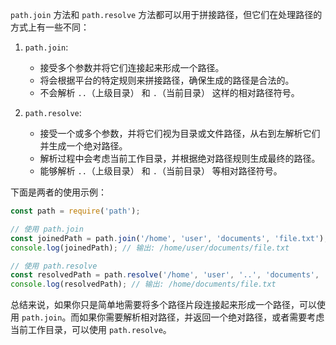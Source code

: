`path.join` 方法和 `path.resolve` 方法都可以用于拼接路径，但它们在处理路径的方式上有一些不同：

1. `path.join`: 

   - 接受多个参数并将它们连接起来形成一个路径。
   - 将会根据平台的特定规则来拼接路径，确保生成的路径是合法的。
   - 不会解析 `..`（上级目录） 和 `.`（当前目录） 这样的相对路径符号。

2. `path.resolve`:

   - 接受一个或多个参数，并将它们视为目录或文件路径，从右到左解析它们并生成一个绝对路径。
   - 解析过程中会考虑当前工作目录，并根据绝对路径规则生成最终的路径。
   - 能够解析 `..`（上级目录） 和 `.`（当前目录） 等相对路径符号。

下面是两者的使用示例：

```javascript
const path = require('path');

// 使用 path.join
const joinedPath = path.join('/home', 'user', 'documents', 'file.txt');
console.log(joinedPath); // 输出: /home/user/documents/file.txt

// 使用 path.resolve
const resolvedPath = path.resolve('/home', 'user', '..', 'documents', 'file.txt');
console.log(resolvedPath); // 输出: /home/documents/file.txt
```

总结来说，如果你只是简单地需要将多个路径片段连接起来形成一个路径，可以使用 `path.join`。而如果你需要解析相对路径，并返回一个绝对路径，或者需要考虑当前工作目录，可以使用 `path.resolve`。